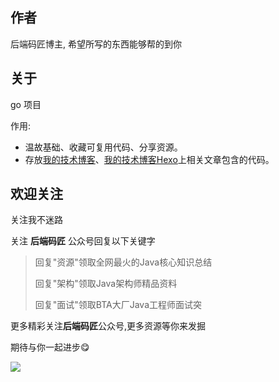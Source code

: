 ## 作者
后端码匠博主, 希望所写的东西能够帮的到你

## 关于

go 项目

 作用:   

- 温故基础、收藏可复用代码、分享资源。
- 存放[我的技术博客](https://www.cnblogs.com/mzdljgz/)、[我的技术博客Hexo](https://codingce.com.cn/)上相关文章包含的代码。

## 欢迎关注

关注我不迷路   

关注 **后端码匠** 公众号回复以下关键字

>回复"资源"领取全网最火的Java核心知识总结
>
>回复"架构"领取Java架构师精品资料
>
>回复"面试"领取BTA大厂Java工程师面试突

更多精彩关注**后端码匠**公众号,更多资源等你来发掘    

期待与你一起进步😋

![](https://cdn.jsdelivr.net/gh/xzMhehe/StaticFile_CDN/static/img/202108311552149.png)
